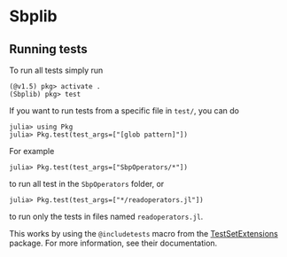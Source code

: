 # Sbplib

## Running tests
To run all tests simply run
```
(@v1.5) pkg> activate .
(Sbplib) pkg> test
```

If you want to run tests from a specific file in `test/`, you can do
```
julia> using Pkg
julia> Pkg.test(test_args=["[glob pattern]"])
```
For example
```
julia> Pkg.test(test_args=["SbpOperators/*"])
```
to run all test in the `SbpOperators` folder, or
```
julia> Pkg.test(test_args=["*/readoperators.jl"])
```
to run only the tests in files named `readoperators.jl`.


This works by using the `@includetests` macro from the [TestSetExtensions](https://github.com/ssfrr/TestSetExtensions.jl) package. For more information, see their documentation.
